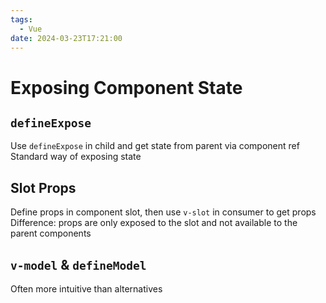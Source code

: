 ```yaml
---
tags:
  - Vue
date: 2024-03-23T17:21:00
---
```


# Exposing Component State

## `defineExpose`

Use `defineExpose` in child and get state from parent via component ref
Standard way of exposing state

## Slot Props

Define props in component slot, then use `v-slot` in consumer to get props
Difference: props are only exposed to the slot and not available to the parent components

## `v-model` & `defineModel`

Often more intuitive than alternatives